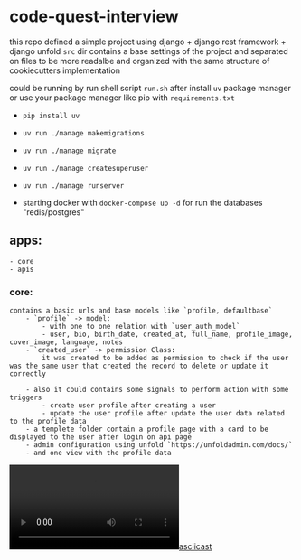 # code-quest-interview
 
this repo defined a simple project using django + django rest framework + django unfold
`src` dir contains a base settings of the project and separated on files to be more readalbe and organized with the same structure of cookiecutters implementation


could be running by run shell script `run.sh` after install `uv` package manager or use your package manager like pip with  `requirements.txt`
- `pip install uv`
- `uv run ./manage makemigrations `
- `uv run ./manage migrate `
- `uv run ./manage createsuperuser`
- `uv run ./manage runserver `


- starting docker with `docker-compose up -d` for run the databases "redis/postgres"

## apps:
    - core
    - apis

### core:

    contains a basic urls and base models like `profile, defaultbase`
        - `profile` -> model:
            - with one to one relation with `user_auth_model`
            - user, bio, birth_date, created_at, full_name, profile_image, cover_image, language, notes
        - `created_user` -> permission Class:
            it was created to be added as permission to check if the user was the same user that created the record to delete or update it correctly

        - also it could contains some signals to perform action with some triggers
            - create user profile after creating a user 
            - update the user profile after update the user data related to the profile data
        - a templete folder contain a profile page with a card to be displayed to the user after login on api page
        - admin configuration using unfold `https://unfoldadmin.com/docs/`
        - and one view with the profile data

[![asciicast](screenshots/Video.mov)](screenshots/Video.mov)
